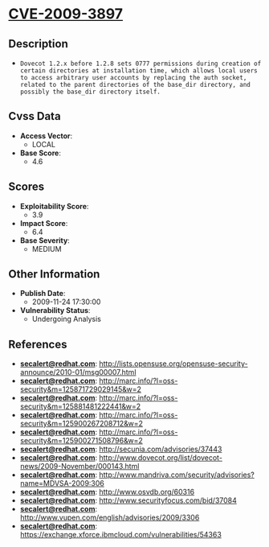 
# [CVE-2009-3897](https://cve.mitre.org/cgi-bin/cvename.cgi?name=CVE-2009-3897)

## Description

- `Dovecot 1.2.x before 1.2.8 sets 0777 permissions during creation of certain directories at installation time, which allows local users to access arbitrary user accounts by replacing the auth socket, related to the parent directories of the base_dir directory, and possibly the base_dir directory itself.`

## Cvss Data

- **Access Vector**:
  - LOCAL
- **Base Score**:
  - 4.6

## Scores

- **Exploitability Score**:
  - 3.9
- **Impact Score**:
  - 6.4
- **Base Severity**:
  - MEDIUM

## Other Information

- **Publish Date**:
  - 2009-11-24 17:30:00
- **Vulnerability Status**:
  - Undergoing Analysis

## References

- **secalert@redhat.com**: http://lists.opensuse.org/opensuse-security-announce/2010-01/msg00007.html
- **secalert@redhat.com**: http://marc.info/?l=oss-security&m=125871729029145&w=2
- **secalert@redhat.com**: http://marc.info/?l=oss-security&m=125881481222441&w=2
- **secalert@redhat.com**: http://marc.info/?l=oss-security&m=125900267208712&w=2
- **secalert@redhat.com**: http://marc.info/?l=oss-security&m=125900271508796&w=2
- **secalert@redhat.com**: http://secunia.com/advisories/37443
- **secalert@redhat.com**: http://www.dovecot.org/list/dovecot-news/2009-November/000143.html
- **secalert@redhat.com**: http://www.mandriva.com/security/advisories?name=MDVSA-2009:306
- **secalert@redhat.com**: http://www.osvdb.org/60316
- **secalert@redhat.com**: http://www.securityfocus.com/bid/37084
- **secalert@redhat.com**: http://www.vupen.com/english/advisories/2009/3306
- **secalert@redhat.com**: https://exchange.xforce.ibmcloud.com/vulnerabilities/54363

